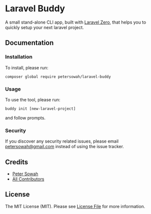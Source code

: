 # Laravel Buddy

A small stand-alone CLI app, built with [Laravel Zero](https://laravel-zero.com/), that helps you to quickly setup your next laravel project.

## Documentation

### Installation
To install, please run:
```
composer global require petersowah/laravel-buddy
```

### Usage
To use the tool, please run:
```
buddy init [new-laravel-project]
```
and follow prompts.

### Security

If you discover any security related issues, please email petersowah@gmail.com instead of using the issue tracker.

## Credits

- [Peter Sowah](https://github.com/petersowah)
- [All Contributors](../../contributors)

## License

The MIT License (MIT). Please see [License File](LICENSE.md) for more information.
